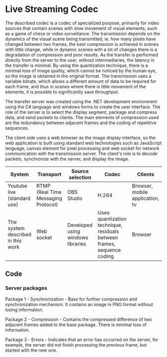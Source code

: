 # Live Streaming Codec


The described codec is a codec of specialized purpose, primarily for video sources that contain scenes with slow movement of visual elements, such as a game of chess or video surveillance. The transmission depends on the dynamics of the visual scene being transmitted, ie. how many pixels have changed between two frames, the best compression is achieved in scenes with little change, while in dynamic scenes with a lot of changes there is a degradation of compression and poor results. As the transfer is performed directly from the server to the user, without intermediaries, the latency in the transfer is minimal. By using the quantization technique, there is a minimal loss of image quality, which cannot be noticed by the human eye, so the image is obtained in the original format. The transmission uses a variable bitrate, which allows a different amount of data to be required for each frame, and thus in scenes where there is little movement of the elements, it is possible to significantly save throughput.

The transfer server was created using the .NET development environment using the C# language and windows forms to create the user interface. The role of the server is to select the display segment, package and compress data, and send packets to clients. The main elements of compression used are the redundancy between adjacent frames and the coding of repetitive sequences.

The client side uses a web browser as the image display interface, so the web application is built using standard web technologies such as JavaScript language, canvas element for pixel processing and web socket for network communication with the transmission server. The client's role is to decode packets, synchronize with the server, and display the image.

| System | Transport | Source selection | Codec | Clients |
| --- | --- | --- | --- | --- |
| Youtube live (standard use) | RTMP (Real Time Messaging Protocol) | OBS Studio | H.264 | Browser, mobile application, tv |
| The system described in this work | Web socket | Developed using windows libraries | Uses quantization technique, residuals between frames, sequence coding | Browser |


## Code

### Server packages
Package 1 - Synchronization - Base for further compression and synchronization mechanism. It contains an image in PNG format without losing information. 

Package 2 - Compression - Contains the compressed difference of two adjacent frames added to the base package. There is minimal loss of information.  

Package 3 - Errors - Indicates that an error has occurred on the server, for example, the server did not finish processing the previous frame, but started with the new one.  
